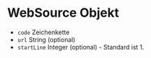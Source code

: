 # WebSource Objekt

* `code` Zeichenkette
* `url` String (optional)
* `startLine` Integer (optional) - Standard ist 1.
